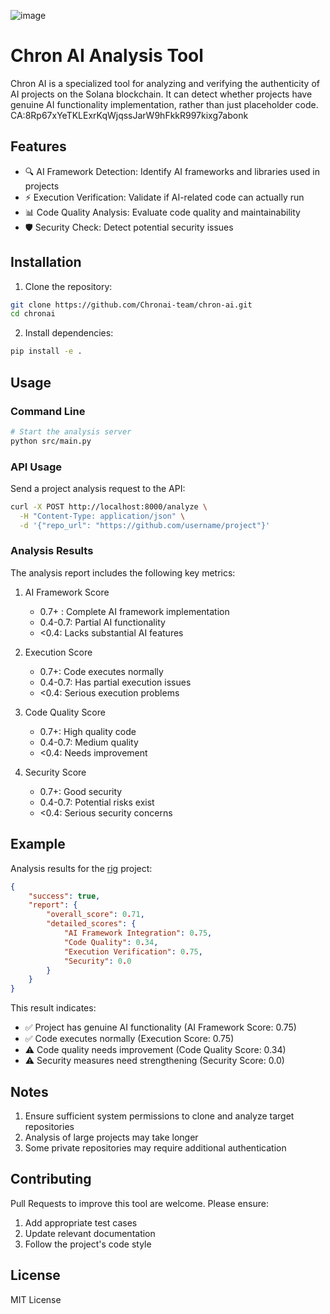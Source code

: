 ![image](https://github.com/user-attachments/assets/afc380e4-8ae5-45ed-aaf6-f2ef9247c9d3)

# Chron AI Analysis Tool

Chron AI is a specialized tool for analyzing and verifying the authenticity of AI projects on the Solana blockchain. It can detect whether projects have genuine AI functionality implementation, rather than just placeholder code.
CA:8Rp67xYeTKLExrKqWjqssJarW9hFkkR997kixg7abonk

## Features

- 🔍 AI Framework Detection: Identify AI frameworks and libraries used in projects
- ⚡ Execution Verification: Validate if AI-related code can actually run
- 📊 Code Quality Analysis: Evaluate code quality and maintainability
- 🛡️ Security Check: Detect potential security issues

## Installation

1. Clone the repository:
```bash
git clone https://github.com/Chronai-team/chron-ai.git
cd chronai
```

2. Install dependencies:
```bash
pip install -e .
```

## Usage

### Command Line

```bash
# Start the analysis server
python src/main.py
```

### API Usage

Send a project analysis request to the API:

```bash
curl -X POST http://localhost:8000/analyze \
  -H "Content-Type: application/json" \
  -d '{"repo_url": "https://github.com/username/project"}'
```

### Analysis Results

The analysis report includes the following key metrics:

1. AI Framework Score
   - 0.7+ : Complete AI framework implementation
   - 0.4-0.7: Partial AI functionality
   - <0.4: Lacks substantial AI features

2. Execution Score
   - 0.7+: Code executes normally
   - 0.4-0.7: Has partial execution issues
   - <0.4: Serious execution problems

3. Code Quality Score
   - 0.7+: High quality code
   - 0.4-0.7: Medium quality
   - <0.4: Needs improvement

4. Security Score
   - 0.7+: Good security
   - 0.4-0.7: Potential risks exist
   - <0.4: Serious security concerns

## Example

Analysis results for the [rig](https://github.com/0xPlaygrounds/rig) project:

```json
{
    "success": true,
    "report": {
        "overall_score": 0.71,
        "detailed_scores": {
            "AI Framework Integration": 0.75,
            "Code Quality": 0.34,
            "Execution Verification": 0.75,
            "Security": 0.0
        }
    }
}
```

This result indicates:
- ✅ Project has genuine AI functionality (AI Framework Score: 0.75)
- ✅ Code executes normally (Execution Score: 0.75)
- ⚠️ Code quality needs improvement (Code Quality Score: 0.34)
- ⚠️ Security measures need strengthening (Security Score: 0.0)

## Notes

1. Ensure sufficient system permissions to clone and analyze target repositories
2. Analysis of large projects may take longer
3. Some private repositories may require additional authentication

## Contributing

Pull Requests to improve this tool are welcome. Please ensure:

1. Add appropriate test cases
2. Update relevant documentation
3. Follow the project's code style

## License

MIT License
